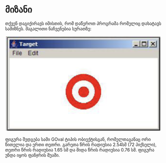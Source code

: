 # მიზანი
თქვენ დაგიქირავს იმისთის, რომ დაწეროთ პროგრამა რომელიც დახატავს სამიზნეს. მაგალითი ნაჩვენებია სურათზე:

![Target](./../images/assignment6-target-1.png)

ფიგურა შედგება სამი GOval ტიპის ობიექტისგან, რომელთაგანაც ორი წითელია და ერთი თეთრი. გარეთა წრის რადიუსია 2.54სმ  (72 პიქსელი), თეთრი წრის რადიუსია 1.65 სმ და შიდა წრის რადიუსია 0.76 სმ. ფიგურა უნდა იყოს ფანჯრის შუაში.